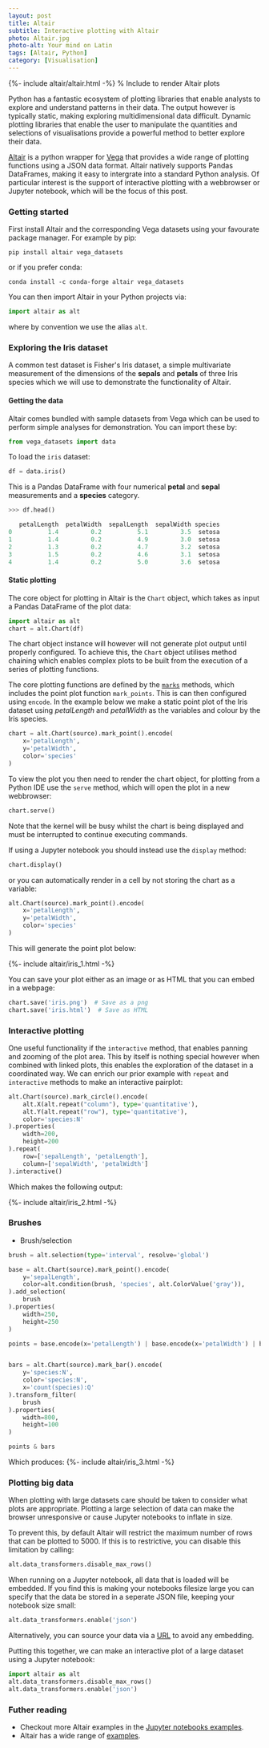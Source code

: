 ```yaml
---
layout: post
title: Altair
subtitle: Interactive plotting with Altair
photo: Altair.jpg
photo-alt: Your mind on Latin
tags: [Altair, Python]
category: [Visualisation]
---
```


{%- include altair/altair.html -%}  % Include to render Altair plots

Python has a fantastic ecosystem of plotting libraries that enable analysts to explore and understand patterns in their data. The output however is typically static, making exploring multidimensional data difficult. Dynamic plotting libraries that enable the user to manipulate the quantities and selections of visualisations provide a powerful method to better explore their data.

[Altair](https://altair-viz.github.io/) is a python wrapper for [Vega](https://vega.github.io/vega/) that provides a wide range of plotting functions using a JSON data format. Altair natively supports Pandas DataFrames, making it easy to intergrate into a standard Python analysis. Of particular interest is the support of interactive plotting with a webbrowser or Jupyter notebook, which will be the focus of this post.

### Getting started

First install Altair and the corresponding Vega datasets using your favourate package manager. For example by pip:
```
pip install altair vega_datasets
```

or if you prefer conda:
```
conda install -c conda-forge altair vega_datasets
```

You can then import Altair in your Python projects via:

```python
import altair as alt
```
where by convention we use the alias `alt`.



### Exploring the Iris dataset

A common test dataset is Fisher's Iris dataset, a simple multivariate measurement of the dimensions of the **sepals** and **petals** of three Iris species which we will use to demonstrate the functionality of Altair.


#### Getting the data

 Altair comes bundled with sample datasets from Vega which can be used to perform simple analyses for demonstration. You can import these by:
  ``` python
 from vega_datasets import data
 ```

To load the `iris` dataset:
```python 
df = data.iris()
```

This is a Pandas DataFrame with four numerical **petal** and **sepal** measurements and a **species** category.
```python
>>> df.head()

   petalLength  petalWidth  sepalLength  sepalWidth species
0          1.4         0.2          5.1         3.5  setosa
1          1.4         0.2          4.9         3.0  setosa
2          1.3         0.2          4.7         3.2  setosa
3          1.5         0.2          4.6         3.1  setosa
4          1.4         0.2          5.0         3.6  setosa
```


#### Static plotting

The core object for plotting in Altair is the `Chart` object, which takes as input a Pandas DataFrame of the plot data:

```python
import altair as alt
chart = alt.Chart(df)
```

The chart object instance will however will not generate plot output until properly configured. To achieve this, the `Chart` object utilises method chaining which enables complex plots to be built from the execution of a series of plotting functions. 

The core plotting functions are defined by the [`marks`](https://altair-viz.github.io/user_guide/marks.html) methods, which includes the point plot function `mark_points`. This is can then configured using `encode`. In the example below we make a static point plot of the Iris dataset using *petalLength* and *petalWidth* as the variables and colour by the Iris species.
```python 
chart = alt.Chart(source).mark_point().encode(
    x='petalLength',
    y='petalWidth',
    color='species'
)
```

To view the plot you then need to render the chart object, for plotting from a Python IDE use the `serve` method, which will open the plot in a new webbrowser:
```python 
chart.serve()
```
Note that the kernel will be busy whilst the chart is being displayed and must be interrupted to continue executing commands.

If using a Jupyter notebook you should instead use the `display` method:
```python 
chart.display()
```
or you can automatically render in a cell by not storing the chart as a variable: 
```python 
alt.Chart(source).mark_point().encode(
    x='petalLength',
    y='petalWidth',
    color='species'
)
```

This will generate the point plot below:

{%- include altair/iris_1.html -%}

You can save your plot either as an image or as HTML that you can embed in a webpage:
```python
chart.save('iris.png')  # Save as a png
chart.save('iris.html')  # Save as HTML
```



### Interactive plotting

One useful functionality if the `interactive` method, that enables panning and zooming of the plot area. This by itself is nothing special however when combined with linked plots, this enables the exploration of the dataset in a coordinated way. We can enrich our prior example with `repeat` and `interactive` methods to make an interactive pairplot:

```python
alt.Chart(source).mark_circle().encode(
    alt.X(alt.repeat("column"), type='quantitative'),
    alt.Y(alt.repeat("row"), type='quantitative'),
    color='species:N'
).properties(
    width=200,
    height=200
).repeat(
    row=['sepalLength', 'petalLength'],
    column=['sepalWidth', 'petalWidth']
).interactive()
```

Which makes the following output:

{%- include altair/iris_2.html -%}




### Brushes


- Brush/selection


```python
brush = alt.selection(type='interval', resolve='global')

base = alt.Chart(source).mark_point().encode(
    y='sepalLength',
    color=alt.condition(brush, 'species', alt.ColorValue('gray')),
).add_selection(
    brush
).properties(
    width=250,
    height=250
)

points = base.encode(x='petalLength') | base.encode(x='petalWidth') | base.encode(x='sepalWidth') 


bars = alt.Chart(source).mark_bar().encode(
    y='species:N',
    color='species:N',
    x='count(species):Q'
).transform_filter(
    brush
).properties(
    width=800,
    height=100
)

points & bars
```

Which produces:
{%- include altair/iris_3.html -%}


### Plotting big data

When plotting with large datasets care should be taken to consider what plots are appropriate. Plotting a large selection of data can make the browser unresponsive or cause Jupyter notebooks to inflate in size. 

To prevent this, by default Altair will restrict the maximum number of rows that can be plotted to 5000. If this is to restrictive, you can disable this limitation by calling:

```python
alt.data_transformers.disable_max_rows()
```

When running on a Jupyter notebook, all data that is loaded will be embedded. If you find this is making your notebooks filesize large you can specify that the data be stored in a seperate JSON file, keeping your notebook size small:

```python
alt.data_transformers.enable('json') 
```

Alternatively, you can source your data via a [URL](https://altair-viz.github.io/user_guide/faq.html#passing-data-by-url) to avoid any embedding.


Putting this together, we can make an interactive plot of a large dataset using a Jupyter notebook:

```python
import altair as alt
alt.data_transformers.disable_max_rows()
alt.data_transformers.enable('json') 
```

### Futher reading

- Checkout more Altair examples in the [Jupyter notebooks examples](https://nbviewer.jupyter.org/github/catana-research/JupyterNotebooks/blob/master/Visualisation/Altair.ipynb).
- Altair has a wide range of [examples](https://altair-viz.github.io/gallery/index.html).


